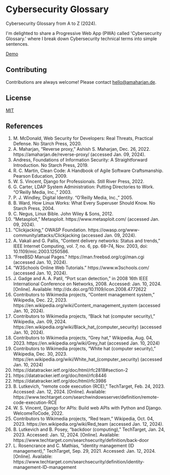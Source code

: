 # Cybersecurity Glossary
Cybersecurity Glossary from A to Z (2024).

I'm delighted to share a Progressive Web App (PWA) called 'Cybersecurity Glossary.' where I break down Cybersecurity technical terms into simple sentences.

[Demo](https://asis2016.github.io/Cybersecurity-Glossary/)

## Contributing
Contributions are always welcome! Please contact hello@amaharjan.de.

## License
[MIT](LICENSE)

<h2 id="cg-ref-0">References</h2>
<ol>
	<li id="cg-ref-1">
	 M. McDonald, Web Security for Developers: Real Threats, Practical Defense. No Starch Press, 2020.
	</li>
	<li id="cg-ref-2">
	 A. Maharjan, “Reverse proxy,” Ashish S. Maharjan, Dec. 26, 2022. https://amaharjan.de/reverse-proxy/ (accessed Jan. 09, 2024).
	</li>
	<li id="cg-ref-3">
	 Andress, Foundations of Information Security: A Straightforward Introduction. No Starch Press, 2019.    
	</li>
	<li id="cg-ref-4">
	 R. C. Martin, Clean Code: A Handbook of Agile Software Craftsmanship. Pearson Education, 2009.
	</li>
	<li id="cg-ref-5">
	 W. S. Vincent, Django for Professionals. Still River Press, 2022.
	</li>
	<li id="cg-ref-6">
	 G. Carter, LDAP System Administration: Putting Directories to Work. “O’Reilly Media, Inc.,” 2003.
	</li>
	<li id="cg-ref-7">
	 P. J. Windley, Digital Identity. “O’Reilly Media, Inc.,” 2005.
	</li>
	<li id="cg-ref-8">
	 B. Ward, How Linux Works: What Every Superuser Should Know. No Starch Press, 2004.
	</li>
	<li id="cg-ref-9">
	 C. Negus, Linux Bible. John Wiley &#38; Sons, 2012.
	</li>
	<li id="cg-ref-10">
	 “Metasploit,” Metasploit. https://www.metasploit.com/ (accessed Jan. 09, 2024).
	</li>
	<li id="cg-ref-11">
	 “Clickjacking,” OWASP Foundation. https://owasp.org/www-community/attacks/Clickjacking (accessed Jan. 09, 2024).
	</li>
	<li id="cg-ref-12">
	 A. Vakali and G. Pallis, “Content delivery networks: Status and trends,” IEEE Internet Computing, vol. 7, no. 6, pp. 68–74, Nov. 2003, doi: 10.1109/mic.2003.1250586.
	</li>
	<li id="cg-ref-13">
	 “FreeBSD Manual Pages.” https://man.freebsd.org/cgi/man.cgi (accessed Jan. 10, 2024).
	</li>
	<li id="cg-ref-14">
	 “W3Schools Online Web Tutorials.” https://www.w3schools.com/ (accessed Jan. 10, 2024).
	</li>
	<li id="cg-ref-15">
	 J. Gadge and A. A. Patil, “Port scan detection,” in 2008 16th IEEE International Conference on Networks, 2008. Accessed: Jan. 10, 2024. [Online]. Available: http://dx.doi.org/10.1109/icon.2008.4772622
	</li>
	<li id="cg-ref-16">
	 Contributors to Wikimedia projects, “Content management system,” Wikipedia, Dec. 22, 2023. https://en.wikipedia.org/wiki/Content_management_system (accessed Jan. 10, 2024).
	</li>
	<li id="cg-ref-17">
	 Contributors to Wikimedia projects, “Black hat (computer security),” Wikipedia, Jan. 09, 2024. https://en.wikipedia.org/wiki/Black_hat_(computer_security) (accessed Jan. 10, 2024).
	</li>
	<li id="cg-ref-18">
	 Contributors to Wikimedia projects, “Grey hat,” Wikipedia, Aug. 04, 2023. https://en.wikipedia.org/wiki/Grey_hat (accessed Jan. 10, 2024)
	</li>
	<li id="cg-ref-19">
	 Contributors to Wikimedia projects, “White hat (computer security),” Wikipedia, Dec. 30, 2023. https://en.wikipedia.org/wiki/White_hat_(computer_security) (accessed Jan. 10, 2024)
	</li>
	<li id="cg-ref-20">
	 https://datatracker.ietf.org/doc/html/rfc2818#section-2
	</li>
	<li id="cg-ref-21">
	 https://datatracker.ietf.org/doc/html/rfc8446
	</li>
	<li id="cg-ref-22">
	 https://datatracker.ietf.org/doc/html/rfc3986
	</li>
	<li id="cg-ref-23">
	 B. Lutkevich, “remote code execution (RCE),” TechTarget, Feb. 24, 2023. Accessed: Jan. 12, 2024. [Online]. Available: https://www.techtarget.com/searchwindowsserver/definition/remote-code-execution-RCE
	</li>
	<li id="cg-ref-24">
	 W. S. Vincent, Django for APIs: Build web APIs with Python and Django. WelcomeToCode, 2022.
	</li>
	<li id="cg-ref-25">
	 Contributors to Wikimedia projects, “Red team,” Wikipedia, Oct. 04, 2023. https://en.wikipedia.org/wiki/Red_team (accessed Jan. 12, 2024). 
	</li>
	<li id="cg-ref-26">
	 B. Lutkevich and B. Posey, “backdoor (computing),” TechTarget, Jan. 24, 2023. Accessed: Jan. 12, 2024. [Online]. Available: https://www.techtarget.com/searchsecurity/definition/back-door
	</li>
	<li id="cg-ref-27">
	 L. Rosencrance and C. Mathias, “identity management (ID management),” TechTarget, Sep. 29, 2021. Accessed: Jan. 12, 2024. [Online]. Available: https://www.techtarget.com/searchsecurity/definition/identity-management-ID-management
	</li>
</ol>

